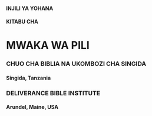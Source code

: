 #### INJILI YA YOHANA
#### KITABU CHA
# MWAKA WA PILI

### CHUO CHA BIBLIA NA UKOMBOZI CHA SINGIDA
#### Singida, Tanzania
### DELIVERANCE BIBLE INSTITUTE
#### Arundel, Maine, USA

